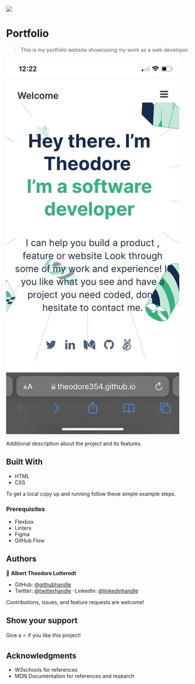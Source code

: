 ![](https://img.shields.io/badge/Microverse-blueviolet)

# Portfolio

> This is my portfolio website showcasing my work as a web developer.

![screenshot](./app_screenshot.png)

Additional description about the project and its features.

## Built With

- HTML
- CSS

To get a local copy up and running follow these simple example steps.

### Prerequisites
- Flexbox
- Linters
- Figma
- GitHub Flow



## Authors

👤 **Albert Theodore Lutterodt**

- GitHub: [@githubhandle](https://github.com/Theodore354)
- Twitter: [@twitterhandle](https://twitter.com/Alberttheodore1)
-LinkedIn: [@linkedinhandle](https://www.linkedin.com/in/albert-theodore-lutterodt-8059031a0/)

Contributions, issues, and feature requests are welcome!

## Show your support

Give a ⭐️ if you like this project!


## Acknowledgments

- W3schools for references
- MDN Documentation for references and research